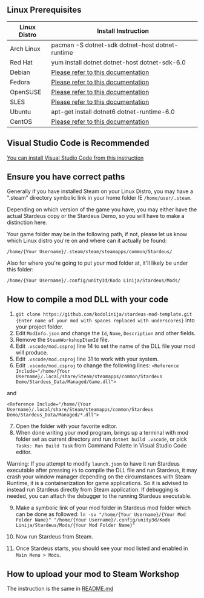 ## Linux Prerequisites

| Linux Distro | Install Instruction |
| --- | --- |
| Arch Linux | pacman -S dotnet-sdk dotnet-host dotnet-runtime |
| Red Hat | yum install dotnet dotnet-host dotnet-sdk-6.0 |
| Debian | [Please refer to this documentation](https://learn.microsoft.com/en-us/dotnet/core/install/linux-debian) |
| Fedora | [Please refer to this documentation](https://learn.microsoft.com/en-us/dotnet/core/install/linux-fedora) |
| OpenSUSE | [Please refer to this documentation](https://learn.microsoft.com/en-us/dotnet/core/install/linux-opensuse) |
| SLES | [Please refer to this documentation](https://learn.microsoft.com/en-us/dotnet/core/install/linux-sles) |
| Ubuntu | apt-get install dotnet6 dotnet-runtime-6.0 |
| CentOS | [Please refer to this documentation](https://learn.microsoft.com/en-us/dotnet/core/install/linux-centos) |

## Visual Studio Code is Recommended
[You can install Visual Studio Code from this instruction](https://code.visualstudio.com/docs/setup/linux)

## Ensure you have correct paths

Generally if you have installed Steam on your Linux Distro, you may have a ".steam" directory symbolic link in your home folder IE `/home/user/.steam`.

Depending on which version of the game you have, you may either have the actual Stardeus copy or the Stardeus Demo, so you will have to make a distinction here.

Your game folder may be in the following path, if not, please let us know which Linux distro you're on and where can it actually be found:

`/home/{Your Username}/.steam/steam/steamapps/common/Stardeus/`

Also for where you're going to put your mod folder at, it'll likely be under this folder:

`/home/{Your Username}/.config/unity3d/Kodo Linija/Stardeus/Mods/`

## How to compile a mod DLL with your code

1. `git clone https://github.com/kodolinija/stardeus-mod-template.git {Enter name of your mod with spaces replaced with underscores}` into your project folder.
2. Edit `ModInfo.json` and change the `Id`, `Name`, `Description` and other fields.
3. Remove the `SteamWorkshopItemId` file.
4. Edit `.vscode/mod.csproj` line 14 to set the name of the DLL file your mod will produce.
5. Edit `.vscode/mod.csproj` line 31 to work with your system.
6. Edit `.vscode/mod.csproj` to change the following lines:
`<Reference Include="/home/{Your Username}/.local/share/Steam/steamapps/common/Stardeus Demo/Stardeus_Data/Managed/Game.dll">`

and

`<Reference Include="/home/{Your Username}/.local/share/Steam/steamapps/common/Stardeus Demo/Stardeus_Data/Managed/*.dll">`

7. Open the folder with your favorite editor.
8. When done writing your mod program, brings up a terminal with mod folder set as current directory and run `dotnet build .vscode`, or pick `Tasks: Run Build Task` from Command Palette in Visual Studio Code editor.

Warning: If you attempt to modify `launch.json` to have it run Stardeus executable after pressing `F5` to compile the DLL file and run Stardeus, it may crash your window manager depending on the circumstances with Steam Runtime, it is a containerization for game applications. So it is advised to instead run Stardeus directly from Steam application. If debugging is needed, you can attach the debugger to the running Stardeus executable.

9. Make a symbolic link of your mod folder in Stardeus mod folder which can be done as followed:
`ln -sv "/home/{Your Username}/{Your Mod Folder Name}" "/home/{Your Username}/.config/unity3d/Kodo Linija/Stardeus/Mods/{Your Mod Folder Name}"`

10. Now run Stardeus from Steam.

11. Once Stardeus starts, you should see your mod listed and enabled in `Main Menu > Mods`.

## How to upload your mod to Steam Workshop

The instruction is the same in [README.md](README.md#how-to-upload-your-mod-to-steam-workshop)